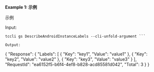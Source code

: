 **Example 1: 示例**

示例

Input: 

```
tccli gs DescribeAndroidInstanceLabels --cli-unfold-argument ```

Output: 
```
{
    "Response": {
        "Labels": [
            {
                "Key": "key1",
                "Value": "value1"
            },
            {
                "Key": "key2",
                "Value": "value2"
            },
            {
                "Key": "key3",
                "Value": "value3"
            }
        ],
        "RequestId": "ea6152f5-b6f4-4ef8-b828-acd85581d042",
        "Total": 3
    }
}
```

